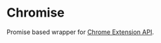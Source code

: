 # Chromise

Promise based wrapper for [Chrome Extension API](https://developer.chrome.com/extensions/api_index).
